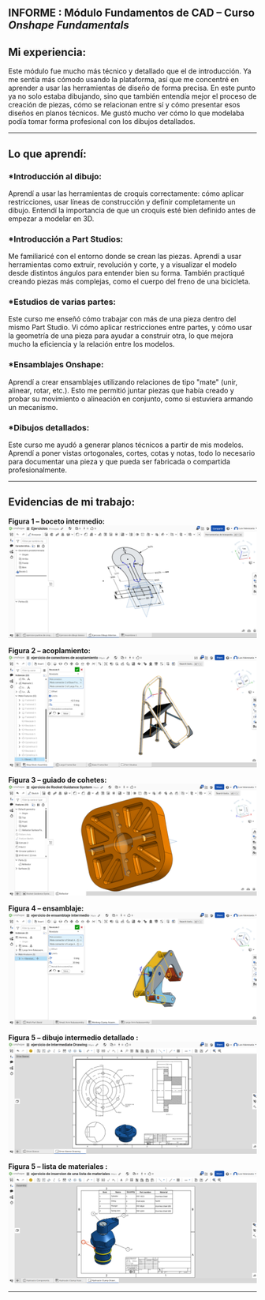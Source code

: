 ## **INFORME** : Módulo **Fundamentos de CAD** – Curso *Onshape Fundamentals*

##  Mi experiencia:

Este módulo fue mucho más técnico y detallado que el de introducción. Ya me sentía más cómodo usando la plataforma, así que me concentré en aprender a usar las herramientas de diseño de forma precisa. En este punto ya no solo estaba dibujando, sino que también entendía mejor el proceso de creación de piezas, cómo se relacionan entre sí y cómo presentar esos diseños en planos técnicos. Me gustó mucho ver cómo lo que modelaba podía tomar forma profesional con los dibujos detallados.

---

## Lo que aprendí:

### *Introducción al dibujo:
Aprendí a usar las herramientas de croquis correctamente: cómo aplicar restricciones, usar líneas de construcción y definir completamente un dibujo. Entendí la importancia de que un croquis esté bien definido antes de empezar a modelar en 3D.

### *Introducción a Part Studios:
Me familiaricé con el entorno donde se crean las piezas. Aprendí a usar herramientas como extruir, revolución y corte, y a visualizar el modelo desde distintos ángulos para entender bien su forma. También practiqué creando piezas más complejas, como el cuerpo del freno de una bicicleta.

###  *Estudios de varias partes:
Este curso me enseñó cómo trabajar con más de una pieza dentro del mismo Part Studio. Vi cómo aplicar restricciones entre partes, y cómo usar la geometría de una pieza para ayudar a construir otra, lo que mejora mucho la eficiencia y la relación entre los modelos.

###  *Ensamblajes Onshape:
Aprendí a crear ensamblajes utilizando relaciones de tipo "mate" (unir, alinear, rotar, etc.). Esto me permitió juntar piezas que había creado y probar su movimiento o alineación en conjunto, como si estuviera armando un mecanismo.

###  *Dibujos detallados:
Este curso me ayudó a generar planos técnicos a partir de mis modelos. Aprendí a poner vistas ortogonales, cortes, cotas y notas, todo lo necesario para documentar una pieza y que pueda ser fabricada o compartida profesionalmente.

---

## Evidencias de mi trabajo:

**Figura 1 – boceto intermedio:**  
![Croquis con restricciones](https://github.com/luisvalenzuela25/grupo5/blob/main/ENTREGABLES/04.Informes%20Onshape/Valenzuela%20Valer%20Luis/Informe%20de%20fundamentos%20de%20CAD/imagenes%20de%20ejercicios/boceto%20intermedio.png)

**Figura 2 – acoplamiento:**  
![Modelo de freno](https://github.com/luisvalenzuela25/grupo5/blob/main/ENTREGABLES/04.Informes%20Onshape/Valenzuela%20Valer%20Luis/Informe%20de%20fundamentos%20de%20CAD/imagenes%20de%20ejercicios/acoplamiento.png)

**Figura 3 – guiado de cohetes:**  
![Ensamble](https://github.com/luisvalenzuela25/grupo5/blob/main/ENTREGABLES/04.Informes%20Onshape/Valenzuela%20Valer%20Luis/Informe%20de%20fundamentos%20de%20CAD/imagenes%20de%20ejercicios/guiado%20de%20cohetes.png)

**Figura 4 – ensamblaje:**  
![Dibujo técnico](https://github.com/luisvalenzuela25/grupo5/blob/main/Informes%20Onshape/Valenzuela%20Valer%20Luis/informes/Informe%20de%20fundamentos%20de%20CAD/imagenes%20de%20ejercicios/ensamblaje%20intermedio.png?raw=true)

**Figura 5 – dibujo intermedio detallado :**  
![Cuestionario respondido](https://github.com/luisvalenzuela25/grupo5/blob/main/Informes%20Onshape/Valenzuela%20Valer%20Luis/informes/Informe%20de%20fundamentos%20de%20CAD/imagenes%20de%20ejercicios/dibujo%20intermedio%20detallado.png?raw=true)

**Figura 5 – lista de materiales :**  
![Cuestionario respondido](https://github.com/luisvalenzuela25/grupo5/blob/main/Informes%20Onshape/Valenzuela%20Valer%20Luis/informes/Informe%20de%20fundamentos%20de%20CAD/imagenes%20de%20ejercicios/lista%20de%20materiales.png?raw=true)

---
